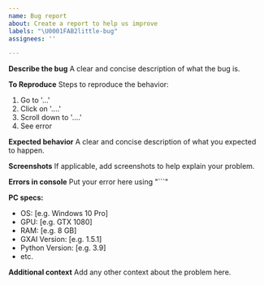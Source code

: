 ```yaml
---
name: Bug report
about: Create a report to help us improve
labels: "\U0001FAB2little-bug"
assignees: ''

---
```


**Describe the bug**
A clear and concise description of what the bug is.

**To Reproduce**
Steps to reproduce the behavior:
1. Go to '...'
2. Click on '....'
3. Scroll down to '....'
4. See error

**Expected behavior**
A clear and concise description of what you expected to happen.

**Screenshots**
If applicable, add screenshots to help explain your problem.

**Errors in console**
Put your error here using "```"

**PC specs:**
 - OS: [e.g. Windows 10 Pro]
 - GPU: [e.g. GTX 1080]
 - RAM: [e.g. 8 GB]
 - GXAI Version: [e.g. 1.5.1]
 - Python Version: [e.g. 3.9]
 - etc.

**Additional context**
Add any other context about the problem here.

